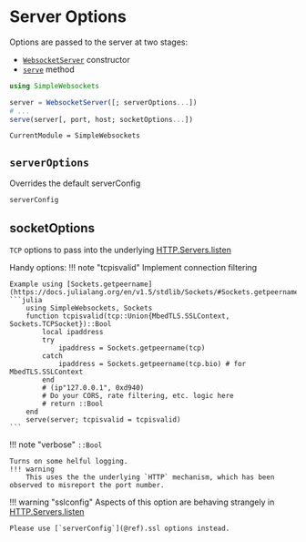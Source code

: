 # Server Options

Options are passed to the server at two stages:
- [`WebsocketServer`](@ref) constructor
- [`serve`](@ref) method
```julia
using SimpleWebsockets

server = WebsocketServer([; serverOptions...])
# ...
serve(server[, port, host; socketOptions...])
```
```@meta
CurrentModule = SimpleWebsockets
```
## `serverOptions`
Overrides the default serverConfig
```@docs
serverConfig
```

## socketOptions
`TCP` options to pass into the underlying [HTTP.Servers.listen](https://juliaweb.github.io/HTTP.jl/stable/public_interface/#Server-/-Handlers-1)

Handy options:
!!! note "tcpisvalid"
    Implement connection filtering

    Example using [Sockets.getpeername](https://docs.julialang.org/en/v1.5/stdlib/Sockets/#Sockets.getpeername): 
    ```julia
        using SimpleWebsockets, Sockets
        function tcpisvalid(tcp::Union{MbedTLS.SSLContext, Sockets.TCPSocket})::Bool
            local ipaddress
            try
                ipaddress = Sockets.getpeername(tcp)
            catch
                ipaddress = Sockets.getpeername(tcp.bio) # for MbedTLS.SSLContext
            end
            # (ip"127.0.0.1", 0xd940)
            # Do your CORS, rate filtering, etc. logic here
            # return ::Bool
        end
        serve(server; tcpisvalid = tcpisvalid)
    ```
!!! note "verbose"
    `::Bool`

    Turns on some helful logging.
    !!! warning
        This uses the the underlying `HTTP` mechanism, which has been observed to misreport the port number.
!!! warning "sslconfig"
    Aspects of this option are behaving strangely in [HTTP.Servers.listen](https://juliaweb.github.io/HTTP.jl/stable/public_interface/#Server-/-Handlers-1)

    Please use [`serverConfig`](@ref).ssl options instead.